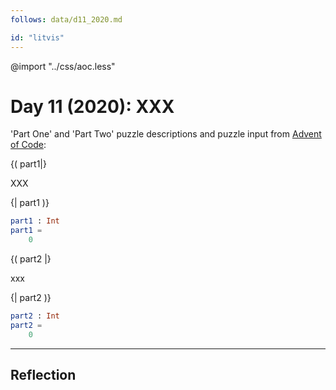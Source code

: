 ```yaml
---
follows: data/d11_2020.md

id: "litvis"
---
```


@import "../css/aoc.less"

# Day 11 (2020): XXX

'Part One' and 'Part Two' puzzle descriptions and puzzle input from [Advent of Code](https://adventofcode.com/2020/day/11):

{( part1|}

XXX

{| part1 )}

```elm {l r}
part1 : Int
part1 =
    0
```

{( part2 |}

xxx

{| part2 )}

```elm {l r}
part2 : Int
part2 =
    0
```

---

## Reflection
